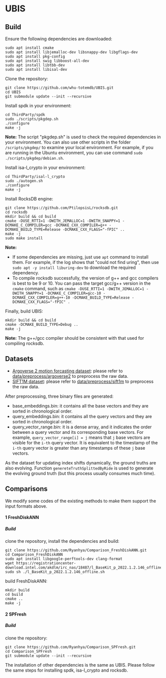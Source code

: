 # UBIS

## Build
Ensure the following dependencies are downloaded:
```
sudo apt install cmake
sudo apt install libjemalloc-dev libsnappy-dev libgflags-dev
sudo apt install pkg-config
sudo apt install swig libboost-all-dev
sudo apt install libtbb-dev
sudo apt install libisal-dev
```

Clone the repository:
```
git clone https://github.com/whu-totemdb/UBIS.git
cd UBIS
git submodule update --init --recursive
```

Install spdk in your environment:
```
cd ThirdParty/spdk
sudo ./scripts/pkgdep.sh
./configure
make -j
```
**Note:** The script "pkgdep.sh" is used to check the required dependencies in your environment. You can also use other scripts in the folder `/scripts/pkgdep/` to examine your local environment. For example, if you are running in the Ubuntu environment, you can use command `sudo ./scripts/pkgdep/debian.sh`.

Install isa-l_crypto in your environment:
```
cd ThirdParty/isal-l_crypto
sudo ./autogen.sh
./configure
make -j
```

Install RocksDB engine:
```
git clone https://github.com/PtilopsisL/rocksdb.git
cd rocksdb
mkdir build && cd build
cmake -DUSE_RTTI=1 -DWITH_JEMALLOC=1 -DWITH_SNAPPY=1 -DCMAKE_C_COMPILER=gcc -DCMAKE_CXX_COMPILER=g++ -DCMAKE_BUILD_TYPE=Release -DCMAKE_CXX_FLAGS="-fPIC" ..
make -j
sudo make install
```
**Note:**
+ If some dependencies are missing, just use `apt` command to install them. For example, if the log shows that "could not find uring", then use `sudo apt -y install liburing-dev` to download the required dependency.
+ To compile rocksdb successfully, the version of g++ and gcc compilers is best to be 9 or 10. You can pass the target gcc/g++ version in the `cmake` command, such as `cmake -DUSE_RTTI=1 -DWITH_JEMALLOC=1 -DWITH_SNAPPY=1 -DCMAKE_C_COMPILER=gcc-10 -DCMAKE_CXX_COMPILER=g++-10 -DCMAKE_BUILD_TYPE=Release -DCMAKE_CXX_FLAGS="-fPIC" .`

Finally, build UBIS:
```
mkdir build && cd build
cmake -DCMAKE_BUILD_TYPE=Debug ..
make -j
```
**Note:** The g++/gcc compiler should be consistent with that used for compiling rocksdb.

## Datasets
+ [Argoverse 2 motion forcasting dataset](https://www.argoverse.org/av2.html): please refer to [data/preprocess/argoverse2](/data/preprocess/argoverse2) to preprocess the raw data.
+ [SIFT1M dataset](http://corpus-texmex.irisa.fr/): please refer to [data/preprocess/sift1m](/data/preprocess/sift1m) to preprocess the raw data.

After preprocessing, three binary files are generated: 
+ base_embeddings.bin: it contains all the base vectors and they are sorted in chronological order.
+ query_embeddings.bin: it contains all the query vectors and they are sorted in chronological order.
+ query_vector_range.bin: it is a dense array, and it indicates the order between a query vector and its corresponding base vectors. For example, `query_vector_range[i] = j` means that `j` base vectors are visible for the `i-th` query vector. It is equivalent to the timestamp of the `i-th` query vector is greater than any timestamps of these `j` base vectors.

As the dataset for updating index shifts dynamically, the ground truths are also evolving. Function `genereteTruthSplittedByRide` is used to generate the evolving ground truth (but this process usually consumes much time).


## Comparisons
We modify some codes of the existing methods to make them support the input formats above. 
#### 1 FreshDiskANN
##### Build
clone the repository, install the dependencies and build:
```
git clone https://github.com/Ryanhya/Comparison_FreshDiskANN.git
cd Comparison_FreshDiskANN
sudo apt install libgoogle-perftools-dev clang-format
wget https://registrationcenter-download.intel.com/akdlm/irc_nas/18487/l_BaseKit_p_2022.1.2.146_offline.sh
sudo sh ./l_BaseKit_p_2022.1.2.146_offline.sh
```


build FreshDiskANN:
```
mkdir build
cd build
cmake ..
make -j
```

#### 2 SPFresh
##### Build
clone the repository:
```
git clone https://github.com/Ryanhya/Comparison_SPFresh.git
cd Comparison_SPFresh
git submodule update --init --recursive
```

The installation of other dependencies is the same as UBIS. Please follow the same steps for installing spdk, isa-l_crypto and rocksdb.



